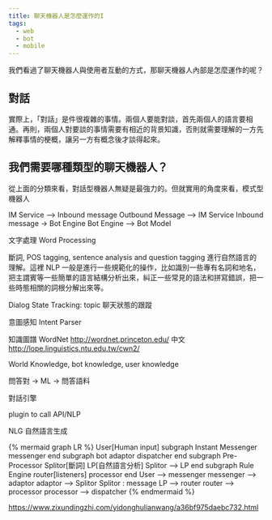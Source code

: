 ```yaml
---
title: 聊天機器人是怎麼運作的I
tags:
  - web
  - bot
  - mobile
---
```



我們看過了聊天機器人與使用者互動的方式，那聊天機器人內部是怎麼運作的呢？

## 對話

實際上，「對話」是件很複雜的事情。兩個人要能對談，首先兩個人的語言要相通。再則，兩個人對要談的事情需要有相近的背景知識，否則就需要理解的一方先解釋事情的梗概，讓另一方有概念後才談得起來。

## 我們需要哪種類型的聊天機器人？

從上面的分類來看，對話型機器人無疑是最強力的。但就實用的角度來看，模式型機器人



IM Service --> Inbound message
Outbound Message --> IM Service
Inbound message -> Bot Engine
Bot Engine --> Bot Model

文字處理 Word Processing

斷詞, POS tagging, sentence analysis and question tagging
進行自然語言的理解。這裡 NLP 一般是進行一些規範化的操作，比如識別一些專有名詞和地名，把主謂賓等一些簡單的語言結構分析出來，糾正一些常見的語法和拼寫錯誤，把一些時態相關的詞根分解出來等。

Dialog State Tracking: topic 聊天狀態的跟蹤

意圖感知 Intent Parser

知識圖譜
WordNet
http://wordnet.princeton.edu/
中文 http://lope.linguistics.ntu.edu.tw/cwn2/

World Knowledge, bot knowledge, user knowledge


問答對 -> ML -> 問答語料

對話引擎

plugin to call API/NLP

NLG 自然語言生成


{% mermaid graph LR %}
  User[Human input]
  subgraph Instant Messenger
    messenger
  end
  subgraph bot
    adaptor
    dispatcher
  end
  subgraph Pre-Processor
    Splitor[斷詞]
    LP[自然語言分析]
    Splitor --> LP
  end
  subgraph Rule Engine
    router[listeners]
    processor
  end
  User --> messenger
  messenger --> adaptor
  adaptor --> Splitor
  Splitor : message
  LP --> router
  router --> processor
  processor --> dispatcher
{% endmermaid %}


https://www.zixundingzhi.com/yidonghulianwang/a36bf975daebc732.html
